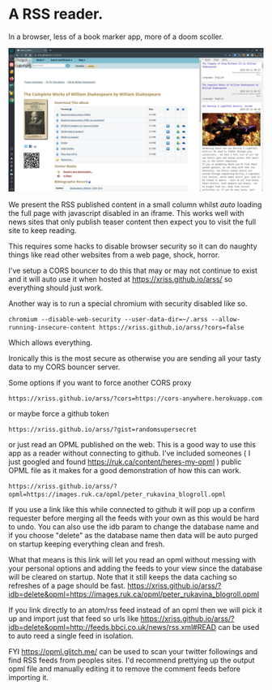 
# A RSS reader.

In a browser, less of a book marker app, more of a doom scoller.

![Screenshot](plated/source/img/arss_shot.jpg)

We present the RSS published content in a small column whilst *auto* 
loading the full page with javascript disabled in an iframe. This works 
well with news sites that only publish teaser content then expect you 
to visit the full site to keep reading.

This requires some hacks to disable browser security so it can do 
naughty things like read other websites from a web page, shock, horror.

I've setup a CORS bouncer to do this that may or may not continue to 
exist and it will auto use it when hosted at 
https://xriss.github.io/arss/ so everything should just work.

Another way is to run a special chromium with security disabled like 
so.

	chromium --disable-web-security --user-data-dir=~/.arss --allow-running-insecure-content https://xriss.github.io/arss/?cors=false

Which allows everything.

Ironically this is the most secure as otherwise you are sending all 
your tasty data to my CORS bouncer server.


Some options if you want to force another CORS proxy

	https://xriss.github.io/arss/?cors=https://cors-anywhere.herokuapp.com
	
or maybe force a github token

	https://xriss.github.io/arss/?gist=randomsupersecret

or just read an OPML published on the web. This is a good way to use 
this app as a reader without connecting to github. I've included 
someones ( I just googled and found 
https://ruk.ca/content/heres-my-opml ) public OPML file as it makes for 
a good demonstration of how this can work.

	https://xriss.github.io/arss/?opml=https://images.ruk.ca/opml/peter_rukavina_blogroll.opml

If you use a link like this while connected to github it will pop up a 
confirm requester before merging all the feeds with your own as this 
would be hard to undo. You can also use the idb param to change the 
database name and if you choose "delete" as the database name then data 
will be auto purged on startup keeping everything clean and fresh.

What that means is this link will let you read an opml without messing 
with your personal options and adding the feeds to your view since the 
database will be cleared on startup. Note that it still keeps the data 
caching so refreshes of a page should be fast. 
https://xriss.github.io/arss/?idb=delete&opml=https://images.ruk.ca/opml/peter_rukavina_blogroll.opml

If you link directly to an atom/rss feed instead of an opml then we 
will pick it up and import just that feed so urls like 
https://xriss.github.io/arss/?idb=delete&opml=http://feeds.bbci.co.uk/news/rss.xml#READ 
can be used to auto reed a single feed in isolation.


FYI https://opml.glitch.me/ can be used to scan your twitter followings 
and find RSS feeds from peoples sites. I'd recommend prettying up the 
output opml file and manually editing it to remove the comment feeds 
before importing it.

